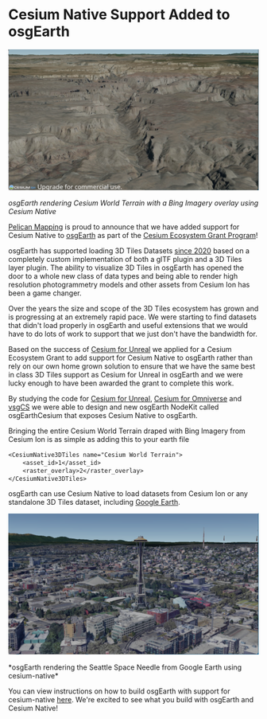 # Cesium Native Support Added to osgEarth

<p align="center"><img src="cesium_world_terrain_grand_canyon.webp"></p>

*osgEarth rendering Cesium World Terrain with a Bing Imagery overlay using Cesium Native*

[Pelican Mapping](http://web.pelicanmapping.com/) is proud to announce that we have added support for Cesium Native to [osgEarth](https://github.com/gwaldron/osgearth) as part of the [Cesium Ecosystem Grant Program](https://cesium.com/blog/2023/07/26/ecosystem-grant-recipients-summer-2023/)!

osgEarth has supported loading 3D Tiles Datasets [since 2020](https://cesium.com/blog/2020/04/02/osgearth-supports-cesium-ion-assets/) based on a completely custom implementation of both a glTF plugin and a 3D Tiles layer plugin.  The ability to visualize 3D Tiles
in osgEarth has opened the door to a whole new class of data types and being able to render high
resolution photogrammetry models and other assets from Cesium Ion has been a game changer.

Over the years the size and scope of the 3D Tiles ecosystem has grown and is progressing at an extremely rapid pace.  We were starting to find datasets that didn't load properly in osgEarth and useful extensions that we would have to do lots of work to support that we just don't have the bandwidth for.  

Based on the success of [Cesium for Unreal](https://github.com/CesiumGS/cesium-unreal) we applied for a Cesium Ecosystem Grant to add support for Cesium Native to osgEarth rather than rely on our own home grown solution to ensure that we have the same best in class 3D Tiles support as Cesium for Unreal in osgEarth and we were lucky enough to have been awarded the grant to complete this work.

By studying the code for [Cesium for Unreal](https://github.com/CesiumGS/cesium-unreal), [Cesium for Omniverse](https://github.com/CesiumGS/cesium-omniverse) and [vsgCS](https://github.com/timoore/vsgCs) we were able to design and new osgEarth NodeKit called osgEarthCesium that exposes Cesium Native to osgEarth.

Bringing the entire Cesium World Terrain draped with Bing Imagery from Cesium Ion is as simple as adding this to your earth file

```
<CesiumNative3DTiles name="Cesium World Terrain">
	<asset_id>1</asset_id>
	<raster_overlay>2</raster_overlay>
</CesiumNative3DTiles>
```

osgEarth can use Cesium Native to load datasets from Cesium Ion or any standalone 3D Tiles dataset, including [Google Earth](https://cesium.com/learn/cesiumjs-learn/cesiumjs-photorealistic-3d-tiles/).  

<p align="center"><img src="google_earth_space_needle.webp"></p>
*osgEarth rendering the Seattle Space Needle from Google Earth using cesium-native*

You can view instructions on how to build osgEarth with support for cesium-native [here](https://docs.osgearth.org/en/latest/cesium_native.html).  We're excited to see what you build with osgEarth and Cesium Native!
